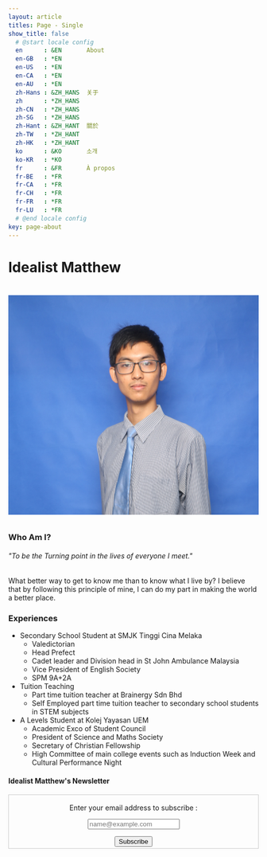 ```yaml
---
layout: article
titles: Page - Single
show_title: false
  # @start locale config
  en      : &EN       About
  en-GB   : *EN
  en-US   : *EN
  en-CA   : *EN
  en-AU   : *EN
  zh-Hans : &ZH_HANS  关于
  zh      : *ZH_HANS
  zh-CN   : *ZH_HANS
  zh-SG   : *ZH_HANS
  zh-Hant : &ZH_HANT  關於
  zh-TW   : *ZH_HANT
  zh-HK   : *ZH_HANT
  ko      : &KO       소개
  ko-KR   : *KO
  fr      : &FR       À propos
  fr-BE   : *FR
  fr-CA   : *FR
  fr-CH   : *FR
  fr-FR   : *FR
  fr-LU   : *FR
  # @end locale config
key: page-about
---
```

<h1> Idealist Matthew <h1>

<p align = "center">
<img class = "image image--xl" src = "https://raw.githubusercontent.com/Idealistmatthew/idealistmatthew.github.io/master/assets/images/aboutmepic.JPG">
</p>

<h3> Who Am I? </h3>

<h6> "To be the Turning point in the lives of everyone I meet." </h6>

<p>
What better way to get to know me than to know what I live by? I believe that by following this principle of mine, I can do my part in
making the world a better place.
</p>

<h3> Experiences </h3>

<ul>

<li>Secondary School Student at SMJK Tinggi Cina Melaka
  <ul>
    <li> Valedictorian </li>
    <li> Head Prefect </li>
    <li> Cadet leader and Division head in St John Ambulance Malaysia </li>
    <li> Vice President of English Society </li>
    <li> SPM 9A+2A </li>
    </ul>
</li>

<li>Tuition Teaching
  <ul>
    <li> Part time tuition teacher at Brainergy Sdn Bhd </li>
    <li> Self Employed part time tuition teacher to secondary school students in STEM subjects </li>
  </ul>
</li>

<li> A Levels Student at Kolej Yayasan UEM
  <ul>
  <li> Academic Exco of Student Council </li>
  <li> President of Science and Maths Society </li>
  <li> Secretary of Christian Fellowship </li>
  <li> High Committee of main college events such as Induction Week and Cultural Performance Night </li>
  </ul>
</li>

</ul>


<div class = "newsletter-container">
  <h4 class = "newsletter-title">Idealist Matthew's Newsletter</h4>

  <form style="border:1px solid #ccc;padding:3px;text-align:center;"
  action="https://feedburner.google.com/fb/a/mailverify"
  method="post" target="popupwindow"
  onsubmit="window.open('https://feedburner.google.com/fb/a/mailverify?uri=idealistmatthewswebsite', 'popupwindow', 'scrollbars=yes,width=550,height=520');return true">
    <p class = "newsletter-text">Enter your email address to subscribe  :</p>
    <p><input class="newsletter-email" type="text" name="email" placeholder="name@example.com"/>
    </p><input type="hidden" value="idealistmatthewswebsite" name="uri"/>
    <input type="hidden" name="loc" value="en_US"/>
    <input class ="newsletter-submit" type="submit" value="Subscribe" />
  </form>
</div>
